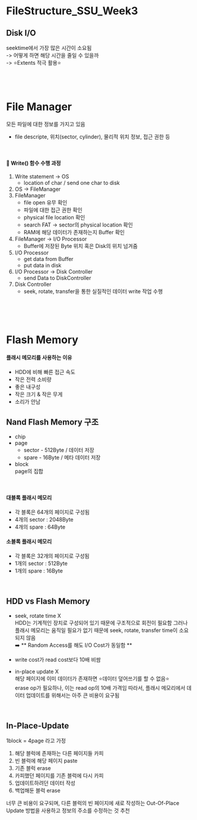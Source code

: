 # FileStructure_SSU_Week3

## Disk I/O
seektime에서 가장 많은 시간이 소요됨 <br>
-> 어떻게 하면 해당 시간을 줄일 수 있을까 <br>
-> ⭐️Extents 적극 활용⭐️

<br><br>

# File Manager
모든 파일에 대한 정보를 가지고 있음
- file descripte, 위치(sector, cylinder), 물리적 위치 정보, 접근 권한 등

<br>

#### 🔎 Write() 함수 수행 과정
1. Write statement -> OS
   - location of char / send one char to disk
2. OS -> FileManager
3. FileManager
   - file open 유무 확인
   - 파일에 대한 접근 권한 확인
   - physical file location 확인
   - search FAT -> sector의 physical location 확인
   - RAM에 해당 데이터가 존재하는지 Buffer 확인
4. FileManager -> I/O Processor
   - Buffer에 저장된 Byte 위치 혹은 Disk의 위치 넘겨줌
5. I/O Processor
   - get data from Buffer
   - put data in disk
6. I/O Processor -> Disk Controller
   - send Data to DiskController
7. Disk Controller
   - seek, rotate, transfer을 통한 실질적인 데이터 write 작업 수행

<br><br><br>

# Flash Memory

#### 플래시 메모리를 사용하는 이유
- HDD에 비해 빠른 접근 속도
- 작은 전력 소비량
- 좋은 내구성
- 작은 크기 & 작은 무게
- 소리가 안남
  
## Nand Flash Memory 구조
- chip <br>
- page <br>
  - sector - 512Byte / 데이터 저장
  - spare - 16Byte / 메타 데이터 저장
- block <br>
  page의 집합

<br>

#### 대블록 플래시 메모리
- 각 블록은 64개의 페이지로 구성됨
- 4개의 sector : 2048Byte
- 4개의 spare : 64Byte
#### 소블록 플래시 메모리
- 각 블록은 32개의 페이지로 구성됨
- 1개의 sector : 512Byte
- 1개의 spare : 16Byte

<br>

## HDD vs Flash Memory
- seek, rotate time X <br>
  HDD는 기계적인 장치로 구성되어 있기 때문에 구조적으로 회전이 필요함 그러나 플래시 메모리는 움직일 필요가 없기 때문에 seek, rotate, transfer time이 소요되지 않음 <br>
  ➡️ ** Random Access를 해도 I/O Cost가 동일함 ** 

- write cost가 read cost보다 10배 비쌈 <br>
- in-place update X <br>
  해당 페이지에 이미 데이터가 존재하면 ⭐️데이터 덮어쓰기를 할 수 없음⭐️ <br>
  erase op가 필요하나, 이는 read op의 10배 가격임 따라서, 플래시 메모리에서 데이터 업데이트를 위해서는 아주 큰 비용이 요구됨

<br>

## In-Place-Update
1block = 4page 라고 가정
1. 해당 블럭에 존재하는 다른 페이지들 카피
2. 빈 블럭에 해당 페이지 paste
3. 기존 블럭 erase
4. 카피했던 페이지를 기존 블럭에 다시 카피
5. 업데이트하려던 데이터 작성
6. 백업해둔 블럭 erase

너무 큰 비용이 요구되며, 다른 블럭의 빈 페이지에 새로 작성하는 Out-Of-Place Update 방법을 사용하고 정보의 주소를 수정하는 것 추천